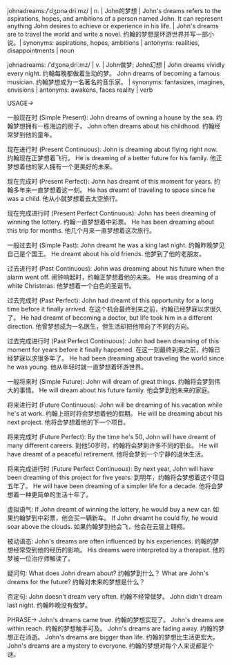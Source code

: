 johnadreams:/ˈdʒɒnəˌdriːmz/ | n. | John的梦想 | John's dreams refers to the aspirations, hopes, and ambitions of a person named John. It can represent anything John desires to achieve or experience in his life. | John's dreams are to travel the world and write a novel.  约翰的梦想是环游世界并写一部小说。| synonyms: aspirations, hopes, ambitions | antonyms: realities, disappointments | noun

johnadreams: /ˈdʒɒnəˌdriːmz/ | v. | John做梦; John幻想  |  John dreams vividly every night. 约翰每晚都做着生动的梦。  John dreams of becoming a famous musician. 约翰梦想成为一名著名的音乐家。 | synonyms: fantasizes, imagines, envisions | antonyms:  awakens, faces reality | verb


USAGE->

一般现在时 (Simple Present):
John dreams of owning a house by the sea. 约翰梦想拥有一栋海边的房子。
John often dreams about his childhood. 约翰经常梦到他的童年。

现在进行时 (Present Continuous):
John is dreaming about flying right now. 约翰现在正梦想着飞行。
He is dreaming of a better future for his family. 他正梦想着他的家人拥有一个更美好的未来。

现在完成时 (Present Perfect):
John has dreamt of this moment for years. 约翰多年来一直梦想着这一刻。
He has dreamt of traveling to space since he was a child. 他从小就梦想着去太空旅行。

现在完成进行时 (Present Perfect Continuous):
John has been dreaming of winning the lottery. 约翰一直梦想着中彩票。
He has been dreaming about this trip for months. 他几个月来一直梦想着这次旅行。


一般过去时 (Simple Past):
John dreamt he was a king last night. 约翰昨晚梦见自己是个国王。
He dreamt about his old friends. 他梦到了他的老朋友。

过去进行时 (Past Continuous):
John was dreaming about his future when the alarm went off. 闹钟响起时，约翰正梦想着他的未来。
He was dreaming of a white Christmas. 他梦想着一个白色的圣诞节。

过去完成时 (Past Perfect):
John had dreamt of this opportunity for a long time before it finally arrived.  在这个机会最终到来之前，约翰已经梦寐以求很久了。
He had dreamt of becoming a doctor, but life took him in a different direction. 他曾梦想成为一名医生，但生活却把他带向了不同的方向。

过去完成进行时 (Past Perfect Continuous):
John had been dreaming of this moment for years before it finally happened. 在这一刻最终到来之前，约翰已经梦寐以求很多年了。
He had been dreaming about traveling the world since he was young. 他从年轻时就一直梦想着环游世界。

一般将来时 (Simple Future):
John will dream of great things. 约翰将会梦到伟大的事情。
He will dream about his future family. 他会梦到他未来的家庭。


将来进行时 (Future Continuous):
John will be dreaming of his vacation while he's at work. 约翰上班时将会梦想着他的假期。
He will be dreaming about his next project. 他将会梦想着他的下一个项目。

将来完成时 (Future Perfect):
By the time he's 50, John will have dreamt of many different careers. 到他50岁时，约翰将会梦到许多不同的职业。
He will have dreamt of a peaceful retirement. 他将会梦到一个宁静的退休生活。


将来完成进行时 (Future Perfect Continuous):
By next year, John will have been dreaming of this project for five years. 到明年，约翰将会梦想着这个项目五年了。
He will have been dreaming of a simpler life for a decade. 他将会梦想着一种更简单的生活十年了。


虚拟语气:
If John dreamt of winning the lottery, he would buy a new car. 如果约翰梦到中彩票，他会买一辆新车。
If John dreamt he could fly, he would soar above the clouds. 如果约翰梦到他会飞，他会在云层上翱翔。


被动语态:
John's dreams are often influenced by his experiences. 约翰的梦想经常受到他的经历的影响。
His dreams were interpreted by a therapist. 他的梦被一位治疗师解读了。

疑问句:
What does John dream about? 约翰梦到什么？
What are John's dreams for the future? 约翰对未来的梦想是什么？

否定句:
John doesn't dream very often. 约翰不经常做梦。
John didn't dream last night. 约翰昨晚没有做梦。


PHRASE->
John's dreams came true. 约翰的梦想实现了。
John's dreams are within reach. 约翰的梦想触手可及。
John's dreams are fading away. 约翰的梦想正在消逝。
John's dreams are bigger than life. 约翰的梦想比生活更宏大。
John's dreams are a mystery to everyone. 约翰的梦想对每个人来说都是个谜。
